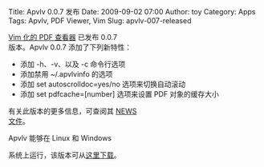 Title: Apvlv 0.0.7 发布
Date: 2009-09-02 07:00
Author: toy
Category: Apps
Tags: Apvlv, PDF Viewer, Vim
Slug: apvlv-007-released

[Vim 化的 PDF 查看器](http://linuxtoy.org/archives/apvlv.html) 已发布
0.0.7  
版本。Apvlv 0.0.7 添加了下列新特性：

* 添加 -h、-v、以及 -c 命令行选项  
* 添加禁用 ~/.apvlvinfo 的选项  
* 添加 set autoscrolldoc=yes/no 选项来切换自动滚动  
* 添加 set pdfcache=[number] 选项来设置 PDF 对象的缓存大小

有关此版本的更多信息，可查阅其 [NEWS  
文件](http://apvlv.googlecode.com/svn/trunk/NEWS)。

Apvlv 能够在 Linux 和 Windows  

系统上运行，该版本可从[这里下载](http://code.google.com/p/apvlv/downloads/)。
